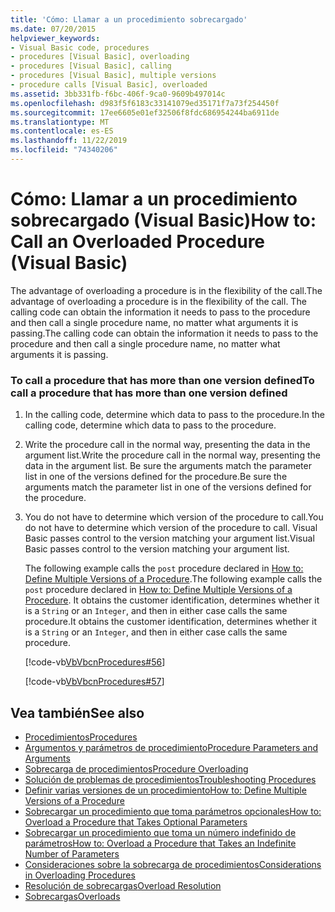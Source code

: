 ```yaml
---
title: 'Cómo: Llamar a un procedimiento sobrecargado'
ms.date: 07/20/2015
helpviewer_keywords:
- Visual Basic code, procedures
- procedures [Visual Basic], overloading
- procedures [Visual Basic], calling
- procedures [Visual Basic], multiple versions
- procedure calls [Visual Basic], overloaded
ms.assetid: 3bb331fb-f6bc-406f-9ca0-9609b497014c
ms.openlocfilehash: d983f5f6183c33141079ed35171f7a73f254450f
ms.sourcegitcommit: 17ee6605e01ef32506f8fdc686954244ba6911de
ms.translationtype: MT
ms.contentlocale: es-ES
ms.lasthandoff: 11/22/2019
ms.locfileid: "74340206"
---
```

# <a name="how-to-call-an-overloaded-procedure-visual-basic"></a><span data-ttu-id="d5c7d-102">Cómo: Llamar a un procedimiento sobrecargado (Visual Basic)</span><span class="sxs-lookup"><span data-stu-id="d5c7d-102">How to: Call an Overloaded Procedure (Visual Basic)</span></span>
<span data-ttu-id="d5c7d-103">The advantage of overloading a procedure is in the flexibility of the call.</span><span class="sxs-lookup"><span data-stu-id="d5c7d-103">The advantage of overloading a procedure is in the flexibility of the call.</span></span> <span data-ttu-id="d5c7d-104">The calling code can obtain the information it needs to pass to the procedure and then call a single procedure name, no matter what arguments it is passing.</span><span class="sxs-lookup"><span data-stu-id="d5c7d-104">The calling code can obtain the information it needs to pass to the procedure and then call a single procedure name, no matter what arguments it is passing.</span></span>  
  
### <a name="to-call-a-procedure-that-has-more-than-one-version-defined"></a><span data-ttu-id="d5c7d-105">To call a procedure that has more than one version defined</span><span class="sxs-lookup"><span data-stu-id="d5c7d-105">To call a procedure that has more than one version defined</span></span>  
  
1. <span data-ttu-id="d5c7d-106">In the calling code, determine which data to pass to the procedure.</span><span class="sxs-lookup"><span data-stu-id="d5c7d-106">In the calling code, determine which data to pass to the procedure.</span></span>  
  
2. <span data-ttu-id="d5c7d-107">Write the procedure call in the normal way, presenting the data in the argument list.</span><span class="sxs-lookup"><span data-stu-id="d5c7d-107">Write the procedure call in the normal way, presenting the data in the argument list.</span></span> <span data-ttu-id="d5c7d-108">Be sure the arguments match the parameter list in one of the versions defined for the procedure.</span><span class="sxs-lookup"><span data-stu-id="d5c7d-108">Be sure the arguments match the parameter list in one of the versions defined for the procedure.</span></span>  
  
3. <span data-ttu-id="d5c7d-109">You do not have to determine which version of the procedure to call.</span><span class="sxs-lookup"><span data-stu-id="d5c7d-109">You do not have to determine which version of the procedure to call.</span></span> <span data-ttu-id="d5c7d-110">Visual Basic passes control to the version matching your argument list.</span><span class="sxs-lookup"><span data-stu-id="d5c7d-110">Visual Basic passes control to the version matching your argument list.</span></span>  
  
     <span data-ttu-id="d5c7d-111">The following example calls the `post` procedure declared in [How to: Define Multiple Versions of a Procedure](./how-to-define-multiple-versions-of-a-procedure.md).</span><span class="sxs-lookup"><span data-stu-id="d5c7d-111">The following example calls the `post` procedure declared in [How to: Define Multiple Versions of a Procedure](./how-to-define-multiple-versions-of-a-procedure.md).</span></span> <span data-ttu-id="d5c7d-112">It obtains the customer identification, determines whether it is a `String` or an `Integer`, and then in either case calls the same procedure.</span><span class="sxs-lookup"><span data-stu-id="d5c7d-112">It obtains the customer identification, determines whether it is a `String` or an `Integer`, and then in either case calls the same procedure.</span></span>  
  
     [!code-vb[VbVbcnProcedures#56](~/samples/snippets/visualbasic/VS_Snippets_VBCSharp/VbVbcnProcedures/VB/Class1.vb#56)]  
  
     [!code-vb[VbVbcnProcedures#57](~/samples/snippets/visualbasic/VS_Snippets_VBCSharp/VbVbcnProcedures/VB/Class1.vb#57)]  
  
## <a name="see-also"></a><span data-ttu-id="d5c7d-113">Vea también</span><span class="sxs-lookup"><span data-stu-id="d5c7d-113">See also</span></span>

- [<span data-ttu-id="d5c7d-114">Procedimientos</span><span class="sxs-lookup"><span data-stu-id="d5c7d-114">Procedures</span></span>](./index.md)
- [<span data-ttu-id="d5c7d-115">Argumentos y parámetros de procedimiento</span><span class="sxs-lookup"><span data-stu-id="d5c7d-115">Procedure Parameters and Arguments</span></span>](./procedure-parameters-and-arguments.md)
- [<span data-ttu-id="d5c7d-116">Sobrecarga de procedimientos</span><span class="sxs-lookup"><span data-stu-id="d5c7d-116">Procedure Overloading</span></span>](./procedure-overloading.md)
- [<span data-ttu-id="d5c7d-117">Solución de problemas de procedimientos</span><span class="sxs-lookup"><span data-stu-id="d5c7d-117">Troubleshooting Procedures</span></span>](./troubleshooting-procedures.md)
- [<span data-ttu-id="d5c7d-118">Definir varias versiones de un procedimiento</span><span class="sxs-lookup"><span data-stu-id="d5c7d-118">How to: Define Multiple Versions of a Procedure</span></span>](./how-to-define-multiple-versions-of-a-procedure.md)
- [<span data-ttu-id="d5c7d-119">Sobrecargar un procedimiento que toma parámetros opcionales</span><span class="sxs-lookup"><span data-stu-id="d5c7d-119">How to: Overload a Procedure that Takes Optional Parameters</span></span>](./how-to-overload-a-procedure-that-takes-optional-parameters.md)
- [<span data-ttu-id="d5c7d-120">Sobrecargar un procedimiento que toma un número indefinido de parámetros</span><span class="sxs-lookup"><span data-stu-id="d5c7d-120">How to: Overload a Procedure that Takes an Indefinite Number of Parameters</span></span>](./how-to-overload-a-procedure-that-takes-an-indefinite-number-of-parameters.md)
- [<span data-ttu-id="d5c7d-121">Consideraciones sobre la sobrecarga de procedimientos</span><span class="sxs-lookup"><span data-stu-id="d5c7d-121">Considerations in Overloading Procedures</span></span>](./considerations-in-overloading-procedures.md)
- [<span data-ttu-id="d5c7d-122">Resolución de sobrecargas</span><span class="sxs-lookup"><span data-stu-id="d5c7d-122">Overload Resolution</span></span>](./overload-resolution.md)
- [<span data-ttu-id="d5c7d-123">Sobrecargas</span><span class="sxs-lookup"><span data-stu-id="d5c7d-123">Overloads</span></span>](../../../../visual-basic/language-reference/modifiers/overloads.md)
